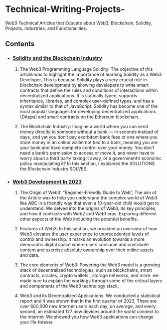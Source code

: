 # Technical-Writing-Projects-
Web3 Technical Articles that Educate about Web3, Blockchain, Solidity, Projects, Industries, and Functionalities.

## Contents

* ### [Solidity and the Blockchain Industry](https://medium.com/coinsbench/the-impact-of-solidity-in-the-blockchain-industry-7ec19f5291ba)
  1. The Web3 Programming Language Solidity: The objective of this article was to highlight the Importance of learning Solidity as a Web3 Developer, This is because Solidity plays a very crucial role in blockchain development by allowing developers to write smart contracts that define the rules and conditions of interactions within decentralized applications.  It is statically typed, supports inheritance, libraries, and complex user-defined types, and has a syntax similar to that of JavaScript. Solidity has become one of the most popular languages for developing decentralized applications (DApps) and smart contracts on the Ethereum blockchain.

  2. The Blockchain Industry: Imagine a world where you can send money directly to someone without a bank — in seconds instead of days, and yet you don’t pay exorbitant bank fees or one where you store money in an online wallet not tied to a bank, meaning you are your bank and have complete control over your money. You don’t need a bank’s permission to access or move it, and never have to worry about a third party taking it away, or a government’s economic policy manipulating it? In this section, I explained the SOLUTIONS the Blockchain Industry SOLVES.


* ### [Web3 Development In 2023](https://medium.com/coinsbench/the-beginner-friendly-guide-to-understanding-web3-development-in-2023-and-how-its-application-can-74cb17df33b4)
  1. The Origin of Web3: “Beginner-Friendly Guide to Web”, The aim of the Article was to help you understand the complex world of Web3 like ABC in a friendly way that even a 10-year-old child would get to understand. We delved into the origins of Web3, its key principles, and how it contracts with Web2 and Web1 eras. Exploring different other aspects of the Web including the potential benefits.
 
  2. Features of Web3: In this section, we provided an overview of how Web3 elevates the user experience to unprecedented levels of control and ownership. It marks an evolution towards a more democratic digital space where users consume and contribute content and exercise absolute ownership over their online assets and data.
 
  3. The core elements of Web3: Powering the Web3 model is a growing stack of decentralized technologies, such as blockchains, smart contracts, oracles, crypto wallets., storage networks, and more. we made sure to explain the workings through some of the critical layers and components of the Web3 technology stack.
 
  4. Web3 and its Decentralized Applications: We conducted a statistical report and it was shown that  In the first quarter of 2023, There are over 600,000 new internet users each day, on average, and every second, an estimated 127 new devices around the world connect to the internet. We showed you how Web3 applications can change your life forever.



